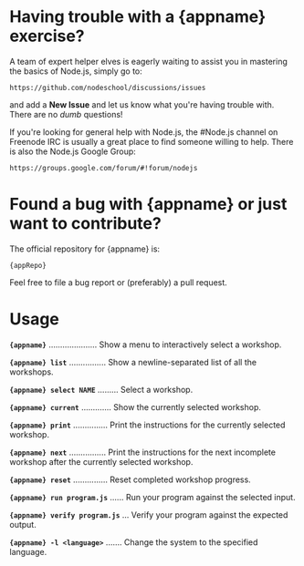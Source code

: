 # Having trouble with a {appname} exercise?

A team of expert helper elves is eagerly waiting to assist you in mastering the basics of Node.js, simply go to:

    https://github.com/nodeschool/discussions/issues

and add a __New Issue__ and let us know what you're having trouble with. There are no _dumb_ questions!

If you're looking for general help with Node.js, the #Node.js channel on Freenode IRC is usually a great place to find someone willing to help. There is also the Node.js Google Group:

    https://groups.google.com/forum/#!forum/nodejs

# Found a bug with {appname} or just want to contribute?

The official repository for {appname} is:

    {appRepo}

Feel free to file a bug report or (preferably) a pull request.

# Usage

__`{appname}`__ ..................... Show a menu to interactively select a workshop.

__`{appname} list`__ ................ Show a newline-separated list of all the workshops.

__`{appname} select NAME`__ ......... Select a workshop.

__`{appname} current`__ ............. Show the currently selected workshop.

__`{appname} print`__ ............... Print the instructions for the currently selected workshop.

__`{appname} next`__ ................ Print the instructions for the next incomplete workshop after the currently selected workshop.

__`{appname} reset`__ ............... Reset completed workshop progress.

__`{appname} run program.js`__ ...... Run your program against the selected input.

__`{appname} verify program.js`__ ... Verify your program against the expected output.

__`{appname} -l <language>`__ ....... Change the system to the specified language.
